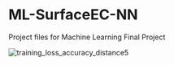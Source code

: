 # ML-SurfaceEC-NN
Project files for Machine Learning Final Project

![training_loss_accuracy_distance5](https://github.com/maalam1/ML-SurfaceEC-NN/assets/122525609/2a0ed450-4f06-47d2-9a29-f2f2bba6fc02)
